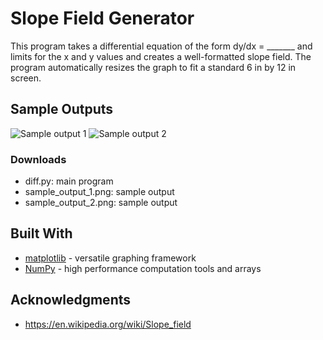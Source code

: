 # Slope Field Generator

This program takes a differential equation of the form dy/dx = _______ and limits for the x and y values and creates a well-formatted slope field. The program automatically resizes the graph to fit a standard 6 in by 12 in screen.

## Sample Outputs

![Sample output 1](https://github.com/satvick16/slope-field-generator/blob/master/sample_output_1.png?raw=true)
![Sample output 2](https://github.com/satvick16/slope-field-generator/blob/master/sample_output_2.png?raw=true)

### Downloads

* diff.py: main program
* sample_output_1.png: sample output
* sample_output_2.png: sample output

## Built With

* [matplotlib](https://matplotlib.org/) - versatile graphing framework
* [NumPy](https://numpy.org/) - high performance computation tools and arrays

## Acknowledgments

* https://en.wikipedia.org/wiki/Slope_field
